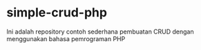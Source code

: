 # simple-crud-php
Ini adalah repository contoh sederhana pembuatan CRUD dengan menggunakan bahasa pemrograman PHP
